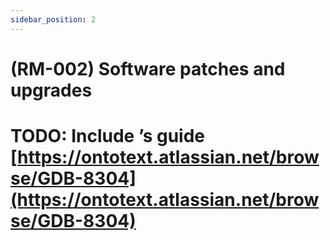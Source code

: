 ```yaml
---
sidebar_position: 2
---
```


# (RM-002) Software patches and upgrades
# TODO: Include ’s guide [https://ontotext.atlassian.net/browse/GDB-8304](https://ontotext.atlassian.net/browse/GDB-8304)

